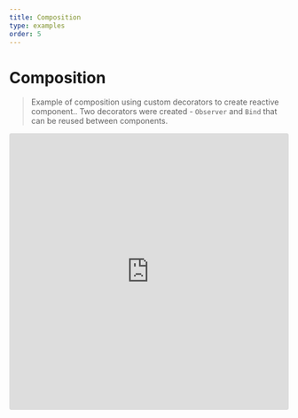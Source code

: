 ```yaml
---
title: Composition
type: examples
order: 5
---
```


# Composition

> Example of composition using custom decorators to create reactive component.. Two decorators were created - `Observer` and `Bind` that can be reused between components.

<iframe src="https://codesandbox.io/embed/strudel-bi5c1?codemirror=1&hidenavigation=1&module=%2Fsrc%2Findex.js&view=split&editorsize=70&fontsize=12" style="width:100%; height:500px; border:none; border-radius: 4px; overflow:hidden;" sandbox="allow-modals allow-forms allow-popups allow-scripts allow-same-origin"></iframe>
